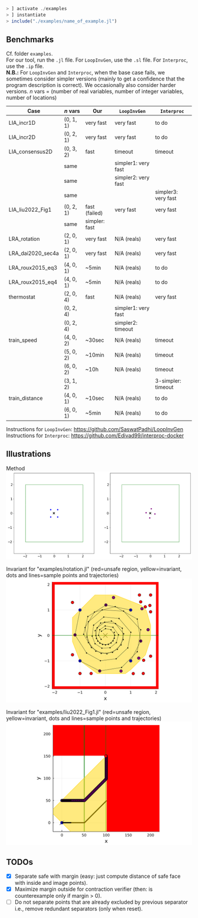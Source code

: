 ```julia
> ] activate ./examples
> ] instantiate
> include("./examples/name_of_example.jl")
```
## Benchmarks

Cf. folder `examples`.<br>
For our tool, run the `.jl` file.
For `LoopInvGen`, use the `.sl` file.
For `Interproc`, use the `.ip` file.<br>
**N.B.:** For `LoopInvGen` and `Interproc`, when the base case fails, we sometimes consider simpler versions (mainly to get a confidence that the program description is correct).
We occasionally also consider harder versions.
$n$ vars = (number of real variables, number of integer variables, number of locations)

| Case | $n$ vars | Our | `LoopInvGen` | `Interproc` |
| --- | --- | --- | --- | --- |
| LIA_incr1D | (0, 1, 1) | very fast | very fast | to do |
| LIA_incr2D | (0, 2, 1) | very fast | very fast | to do |
| LIA_consensus2D | (0, 3, 2) | fast | timeout | timeout |
|| same || simpler1: very fast ||
|| same || simpler2: very fast ||
|| same ||| simpler3: very fast
| LIA_liu2022_Fig1 | (0, 2, 1) | fast (failed) | very fast | very fast |
|| same | simpler: fast |||
| LRA_rotation | (2, 0, 1) | very fast | N/A (reals) | very fast |
| LRA_dai2020_sec4a | (2, 0, 1) | very fast | N/A (reals) | very fast |
| LRA_roux2015_eq3 | (4, 0, 1) | ~5min | N/A (reals) | to do |
| LRA_roux2015_eq4 | (4, 0, 1) | ~5min | N/A (reals) | to do |
| thermostat | (2, 0, 4) | fast | N/A (reals) | very fast |
|| (0, 2, 4) || simpler1: very fast |
|| (0, 2, 4) || simpler2: timeout |
| train_speed | (4, 0, 2) | ~30sec | N/A (reals) | timeout |
|| (5, 0, 2) | ~10min | N/A (reals) | timeout |
|| (6, 0, 2) | ~10h | N/A (reals) | timeout |
|| (3, 1, 2) ||| 3-simpler: timeout |
| train_distance | (4, 0, 1) | ~10sec | N/A (reals) | to do |
|| (6, 0, 1) | ~5min | N/A (reals) | to do|

Instructions for `LoopInvGen`: https://github.com/SaswatPadhi/LoopInvGen<br>
Instructions for `Interproc`: https://github.com/Edivad99/interproc-docker

## Illustrations

Method<br>
![](https://github.com/guberger/CEGISPolyhedralBarrier.jl/blob/main/animation_rotating.gif)

Invariant for "examples/rotation.jl" (red=unsafe region, yellow=invariant, dots and lines=sample points and trajectories)<br>
<img src="https://github.com/guberger/CEGISPolyhedralBarrier.jl/blob/main/fig_rotation_full.png" width="600">

Invariant for "examples/liu2022_Fig1.jl" (red=unsafe region, yellow=invariant, dots and lines=sample points and trajectories)<br>
<img src="https://github.com/guberger/CEGISPolyhedralBarrier.jl/blob/main/fig_liu2022_Fig1.png" width="600">

## TODOs

- [x] Separate safe with margin (easy: just compute distance of safe face with
  inside and image points).
- [x] Maximize margin outside for contraction verifier (then: is counterexample only
  if margin > 0).
- [ ] Do not separate points that are already excluded by previous separator
  i.e., remove redundant separators (only when reset).
